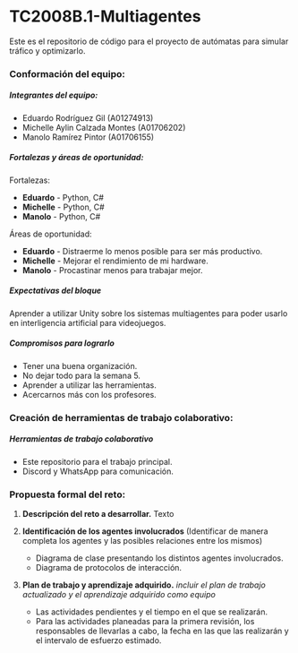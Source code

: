 # TC2008B.1-Multiagentes
Este es el repositorio de código para el proyecto de autómatas para simular tráfico y optimizarlo.

### Conformación del equipo:

##### Integrantes del equipo:
* Eduardo Rodríguez Gil (A01274913)
* Michelle Aylin Calzada Montes (A01706202)
* Manolo Ramírez Pintor (A01706155)

##### Fortalezas y áreas de oportunidad:
Fortalezas:
* __Eduardo__ - Python, C#
* __Michelle__ - Python, C#
* __Manolo__ - Python, C#

Áreas de oportunidad:
* __Eduardo__ - Distraerme lo menos posible para ser más productivo.
* __Michelle__ - Mejorar el rendimiento de mi hardware.
* __Manolo__ - Procastinar menos para trabajar mejor.


##### Expectativas del bloque
Aprender a utilizar Unity sobre los sistemas multiagentes para poder usarlo en interligencia artificial para videojuegos. 

##### Compromisos para lograrlo
* Tener una buena organización.
* No dejar todo para la semana 5.
* Aprender a utilizar las herramientas.
* Acercarnos más con los profesores.

### Creación de herramientas de trabajo colaborativo:

##### Herramientas de trabajo colaborativo

* Este repositorio para el trabajo principal.
* Discord y WhatsApp para comunicación.

### Propuesta formal del reto:
1. __Descripción del reto a desarrollar.__
    Texto

2. __Identificación de los agentes involucrados__
    (Identificar de manera completa los agentes y las posibles relaciones entre los mismos)
    * Diagrama de clase presentando los distintos agentes involucrados.
    * Diagrama de protocolos de interacción.

3. __Plan de trabajo y aprendizaje adquirido.__
    _incluir el plan de trabajo actualizado y el aprendizaje adquirido como equipo_
    * Las actividades pendientes y el tiempo en el que se realizarán.
    * Para las actividades planeadas para la primera revisión, los responsables de llevarlas a cabo, la fecha en las que las realizarán y el intervalo de esfuerzo estimado.